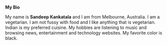 **My Bio**

My name is **Sandeep Kankatala** and I am from Melbourne, Australia. I am a vegetarian. I am not fussy with food and I like anything that is vegetarian. Indian is my preferred cuisine. My hobbies are listening to music and browsing news, entertainment and technology websites. My favorite color is black.
